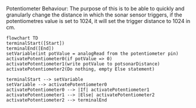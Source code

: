 Potentiometer Behaviour: The purpose of this is to be able to quickly and granularly change the distance in which the sonar sensor triggers, if the potentiometres value is set to 1024, it will set the trigger distance to 1024 in cm.

```mermaid
flowchart TD
terminalStart([Start])
terminalEnd([End])
setVariable(int potValue = analogRead from the potentiometer pin)
activatePotentiometer0(if potValue => 0)
activatePotentiometer1(write potValue to potsonarDistance)
activatePotentiometer2(Do nothing, empty Else statement)

terminalStart --> setVariable
setVariable --> activatePotentiometer0
activatePotentiometer0 --> |If| activatePotentiometer1
activatePotentiometer1 --> |Else| activatePotentiometer2 
activatePotentiometer2 --> terminalEnd
```
